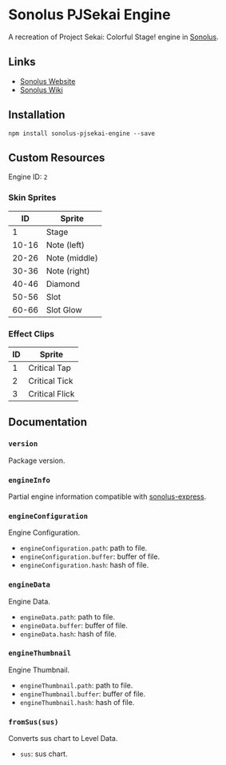 # Sonolus PJSekai Engine

A recreation of Project Sekai: Colorful Stage! engine in [Sonolus](https://sonolus.com).

## Links

-   [Sonolus Website](https://sonolus.com)
-   [Sonolus Wiki](https://github.com/NonSpicyBurrito/sonolus-wiki)

## Installation

```
npm install sonolus-pjsekai-engine --save
```

## Custom Resources

Engine ID: `2`

### Skin Sprites

| ID    | Sprite        |
| ----- | ------------- |
| 1     | Stage         |
| 10-16 | Note (left)   |
| 20-26 | Note (middle) |
| 30-36 | Note (right)  |
| 40-46 | Diamond       |
| 50-56 | Slot          |
| 60-66 | Slot Glow     |

### Effect Clips

| ID  | Sprite         |
| --- | -------------- |
| 1   | Critical Tap   |
| 2   | Critical Tick  |
| 3   | Critical Flick |

## Documentation

### `version`

Package version.

### `engineInfo`

Partial engine information compatible with [sonolus-express](https://github.com/NonSpicyBurrito/sonolus-express).

### `engineConfiguration`

Engine Configuration.

-   `engineConfiguration.path`: path to file.
-   `engineConfiguration.buffer`: buffer of file.
-   `engineConfiguration.hash`: hash of file.

### `engineData`

Engine Data.

-   `engineData.path`: path to file.
-   `engineData.buffer`: buffer of file.
-   `engineData.hash`: hash of file.

### `engineThumbnail`

Engine Thumbnail.

-   `engineThumbnail.path`: path to file.
-   `engineThumbnail.buffer`: buffer of file.
-   `engineThumbnail.hash`: hash of file.

### `fromSus(sus)`

Converts sus chart to Level Data.

-   `sus`: sus chart.
